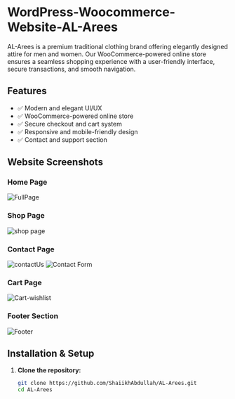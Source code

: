 # WordPress-Woocommerce-Website-AL-Arees
AL-Arees is a premium traditional clothing brand offering elegantly designed attire for men and women. Our WooCommerce-powered online store ensures a seamless shopping experience with a user-friendly interface, secure transactions, and smooth navigation.

## Features  
- ✅ Modern and elegant UI/UX  
- ✅ WooCommerce-powered online store  
- ✅ Secure checkout and cart system  
- ✅ Responsive and mobile-friendly design  
- ✅ Contact and support section

## Website Screenshots  

### Home Page 
![FullPage](https://github.com/user-attachments/assets/ad525cdd-4ada-444b-8741-47a445c83480)



### Shop Page  
![shop page](https://github.com/user-attachments/assets/5876872b-01f4-4f54-abd2-2e290fbe12d3)

### Contact Page  
![contactUs](https://github.com/user-attachments/assets/82b544d5-f7e2-4ad0-a07e-781ba9e57e90)
![Contact Form](https://github.com/user-attachments/assets/efd381c2-cf1f-4a54-a358-8f91c38fa867)

### Cart Page  
![Cart-wishlist](https://github.com/user-attachments/assets/5b96eaf7-3062-4329-a741-68f78053381b)

### Footer Section  
![Footer](https://github.com/user-attachments/assets/64b77843-01b7-442e-aabd-a3204d78b34d)


## Installation & Setup  

1. **Clone the repository:**  
   ```sh
   git clone https://github.com/ShaiikhAbdullah/AL-Arees.git
   cd AL-Arees
